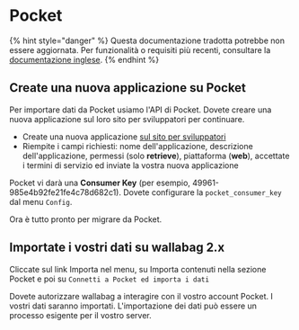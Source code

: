 # Pocket

{% hint style="danger" %}
Questa documentazione tradotta potrebbe non essere aggiornata. Per funzionalità o requisiti più recenti, consultare la [documentazione inglese](https://doc.wallabag.org/en/).
{% endhint %}

## Create una nuova applicazione su Pocket

Per importare dati da Pocket usiamo l'API di Pocket. Dovete creare una
nuova applicazione sul loro sito per sviluppatori per continuare.

-   Create una nuova applicazione [sul sito per
    sviluppatori](https://getpocket.com/developer/apps/new)
-   Riempite i campi richiesti: nome dell'applicazione, descrizione
    dell'applicazione, permessi (solo **retrieve**), piattaforma
    (**web**), accettate i termini di servizio ed inviate la vostra
    nuova applicazione

Pocket vi darà una **Consumer Key** (per esempio,
49961-985e4b92fe21fe4c78d682c1). Dovete configurare la
`pocket_consumer_key` dal menu `Config`.

Ora è tutto pronto per migrare da Pocket.

## Importate i vostri dati su wallabag 2.x

Cliccate sul link Importa nel menu, su Importa contenuti nella sezione
Pocket e poi su `Connetti a Pocket ed importa i dati`

Dovete autorizzare wallabag a interagire con il vostro account Pocket. I
vostri dati saranno importati. L'importazione dei dati può essere un
processo esigente per il vostro server.
